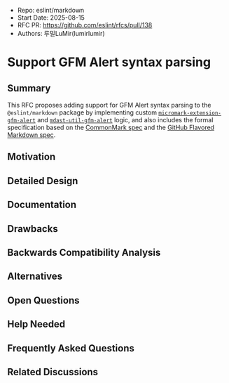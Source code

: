 - Repo: eslint/markdown
- Start Date: 2025-08-15
- RFC PR: https://github.com/eslint/rfcs/pull/138
- Authors: 루밀LuMir(lumirlumir)

# Support GFM Alert syntax parsing

## Summary

This RFC proposes adding support for GFM Alert syntax parsing to the `@eslint/markdown` package by implementing custom [`micromark-extension-gfm-alert`](https://github.com/micromark/micromark-extension-gfm?tab=readme-ov-file#when-to-use-this) and [`mdast-util-gfm-alert`](https://github.com/syntax-tree/mdast-util-gfm?tab=readme-ov-file#when-to-use-this) logic, and also includes the formal specification based on the [CommonMark spec](https://spec.commonmark.org/) and the [GitHub Flavored Markdown spec](https://github.github.com/gfm/).

## Motivation

<!-- Why are we doing this? What use cases does it support? What is the expected
outcome? -->

## Detailed Design

<!--
   This is the bulk of the RFC.

   Explain the design with enough detail that someone familiar with ESLint
   can implement it by reading this document. Please get into specifics
   of your approach, corner cases, and examples of how the change will be
   used. Be sure to define any new terms in this section.
-->

## Documentation

<!--
    How will this RFC be documented? Does it need a formal announcement
    on the ESLint blog to explain the motivation?
-->

## Drawbacks

<!--
    Why should we *not* do this? Consider why adding this into ESLint
    might not benefit the project or the community. Attempt to think 
    about any opposing viewpoints that reviewers might bring up. 

    Any change has potential downsides, including increased maintenance
    burden, incompatibility with other tools, breaking existing user
    experience, etc. Try to identify as many potential problems with
    implementing this RFC as possible.
-->

## Backwards Compatibility Analysis

<!--
    How does this change affect existing ESLint users? Will any behavior
    change for them? If so, how are you going to minimize the disruption
    to existing users?
-->

## Alternatives

<!--
    What other designs did you consider? Why did you decide against those?

    This section should also include prior art, such as whether similar
    projects have already implemented a similar feature.
-->

## Open Questions

<!--
    This section is optional, but is suggested for a first draft.

    What parts of this proposal are you unclear about? What do you
    need to know before you can finalize this RFC?

    List the questions that you'd like reviewers to focus on. When
    you've received the answers and updated the design to reflect them, 
    you can remove this section.
-->

## Help Needed

<!--
    This section is optional.

    Are you able to implement this RFC on your own? If not, what kind
    of help would you need from the team?
-->

## Frequently Asked Questions

<!--
    This section is optional but suggested.

    Try to anticipate points of clarification that might be needed by
    the people reviewing this RFC. Include those questions and answers
    in this section.
-->

## Related Discussions

<!--
    This section is optional but suggested.

    If there is an issue, pull request, or other URL that provides useful
    context for this proposal, please include those links here.
-->
